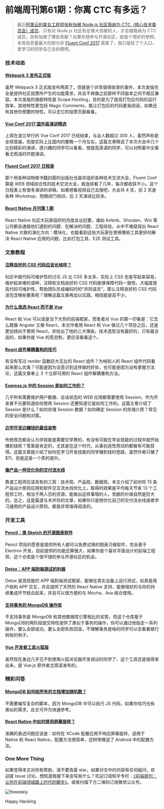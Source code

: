 # 前端周刊第61期：你离 CTC 有多远？

> 最近<a href="http://www.sohu.com/a/150680910_612370">阿里云的美女工程师张秋怡被 Node.js 社区吸纳为 CTC（核心技术委员会）成员</a>，只有对 Node.js 社区有足够大贡献的人，才会被吸纳为 CTC 成员，张秋怡做了哪些贡献？如果你想参与开源社区，她是个很好的参照。本周信息量最大的部分非 <a href="https://conferences.oreilly.com/fluent/fl-ca/public/schedule/grid/public/2017-06-21?view=list">Fluent Conf 2017</a> 莫属了，我只是给了个入口，爱学习的同学自己去折腾吧。

### 技术动态

#### [Webpack 3 发布正式版](https://medium.com/webpack/webpack-3-official-release-15fd2dd8f07b)

虽然 Webpack 3 正式版发布两周了，但是是个非常值得收录的事件，本次发版完全是提供社区投票所产生的功能需求，并且不再像之前那样不同版本之间不相互兼容。本次发版的旗舰特性是 Scope Hoisting，目的是为了提高打包后代码的运行效率，其他特性更包括 Magic Comments，能让打包后的代码更易阅读，如果还有其他你想要的特性，可以去它的投票页面看看。

#### [Vue Conf 2017 国外版演讲精选](http://vuejsdevelopers.com/2017/06/25/vue-conf-2017/?jsdojo_id=revue_vcf&utm_campaign=Revue%20newsletter&utm_medium=Newsletter&utm_source=Anthony%20Gore)

上周在波兰举行的 Vue Conf 2017 已经结束，与会人数超过 300 人，虽然声称是全球首届，但是实际上比国内的要晚一个月左右，这篇文章精选了本次大会中几个比较精彩的演讲，感兴趣的同学可以看看，想提高英语的同学，可以对照着中文看看尤雨溪的开题演讲。

#### [Fluent Conf 2017 日程表](https://conferences.oreilly.com/fluent/fl-ca/public/schedule/grid/public/2017-06-20?view=list)

那个用各种动物做书籍封面的出版社也喜欢组织各种技术交流大会，Fluent Conf 算是 WEB 领域综合性的技术交流大会，我连续看了几年，每次都收获不小。这个日程表上有很多演讲的讲稿，如果想看视频自己去搜吧，大会共 4 天，前 2 天是各种 Workshop、短期闭门培训，后 2 天演讲比较多。

#### [React Native 月刊第 1 期](http://facebook.github.io/react-native/blog/2017/06/21/react-native-monthly-1.html)

React Native 社区大玩家组织的月度会议纪要，诸如 Airbnb、Shouten、Wix 等公司都会通报他们遇到的问题、在解决的问题、工程经验，从中不难窥探出 React Native 大致的演化方向：模块化，也能看到这些大玩家在使用哪些工具更好的解决 React Native 应用的问题，比如打包工具、E2E 测试工具。

### 文章教程

#### [注释良好的 CSS 代码应该长啥样？](https://css-tricks.com/well-documented-css-codebase-look-like/?utm_source=CSS-Weekly&utm_campaign=Issue-271&utm_medium=email)

社区中就代码可维护性的讨论 JS 比 CSS 多太多，实际上 CSS 也是写起来容易，维护起来难的语种，注释和文档良好的 CSS 代码能够保障代码一致性，大幅度提高代码可维护性，帮助团队形成编码时的“共同语言”，那么注释良好的 CSS 代码该包含哪些要素呢？理解这篇文章再加以实践，相信能提高不少。

#### [为什么我选 React 而不是 Vue](https://medium.com/@CalinLeafshade/why-i-chose-react-over-vue-3dd9a230b507)

React 和 Vue 可以说是当下大热的前端框架，而笔者对 Vue 的第一印象是：它怎么既像 Angular 又像 React。本文作者用 React 和 Vue 做过几个项目之后，还是更加倾向于使用 React，并给出了他的三大理由，技术选型没有最好的，只有最合适的，如果你是 Vue 的死忠粉，更应该看看这个。

#### [React 组件解耦重构的技巧](https://medium.com/dailyjs/techniques-for-decomposing-react-components-e8a1081ef5da)

有没有写过 render 函数巨大无比的 React 组件？为啥别人的 React 组件代码看起来那么优美？可能是因为没意识到这样做的好处，也可能是因为没有掌握方法论，这篇文章奉上 3 个立即可用的 React 组件解耦重构方法。

#### [Express.js 中的 Session 是如何工作的？](http://nodewebapps.com/2017/06/18/how-do-nodejs-sessions-work/)

几乎所有需要维护用户数据、会话状态的 WEB 应用都需要使用 Session，作为开发者不光要知道如何使用 Session 还要知道它是如何工作的。这篇文章介绍了 Session 是什么？如何存储 Session 数据？如何确定 Session 的存储介质？常见的安全问题和对策。

#### [边学开发边赚钱的最佳姿势](https://hackernoon.com/the-best-way-to-learn-development-skills-while-getting-paid-in-the-process-a31bfb138287)

传统观念都会认为学技能是需要交学费的，有没有可能在学会技能的过程中就开始赚到钱呢？答案是肯定的，尤其是在这个时代，从事创造性劳动的都极有可能获得。这篇文章就介绍了如何在学习开发技能的同学赚到钱的思路，虽然作者只赚了 $11，但是这是一个质的提升。

#### [像产品一样优化你的交付流水线](https://medium.com/mydr-engineering/treat-your-build-pipeline-as-a-product-61a1b24ae538)

靠谱工程师应该具有的三观：技术观、产品观、数据观，本文介绍了如何将 13 条产品设计原则应用到软件交互流水线优化上，取得的效果是平均每天节省 13 个工程师工时，相当于两人日的资源，能做出这样事情的人，贡献的价值自然是巨大的。总之，这是篇道与术并存的文章，如果你只是想优化自己的交付流水线或者学习通用的产品设计原则，都是非常值得阅读的。

### 开发工具

#### [Pencil：类 Sketch 的开源图表软件](https://github.com/evolus/pencil)

Pencil 项目的愿景是提供所有人都可以免费试用的图表只做软件，完全基于 Electron 开发，目前提供的功能还算强大，如果你是个喜欢平面设计的前端工程师，这个仓库是个很不错的参与开源社区的机会。

#### [Detox：APP 端到端测试的利器](https://github.com/wix/detox)

Detox 是高性能的 APP 端到端测试框架，能够在真实设备上运行测试，如真是用户般和 APP 交互，并且提供了天然的 React Native 支持，能够很好的与你的持续集成环节结合起来，并且可以很方便的与 Mocha、Ava 结合使用。

#### [支持事务的 MongoDB 操作库](https://github.com/e-oj/Fawn)

不支持事务是 MongoDB 和其他数据库引擎相比的劣势，而这个仓库基于 MongoDB的两阶段提交特性提供了类似于事务的操作，你可以通过他指定一系列操作，要么全部成功，要么全部失败回滚，不理解事务是啥的同学可以去看看银行转账的例子。

#### [Vue 开发者工具火狐版](https://addons.mozilla.org/en-US/firefox/addon/vue-js-devtools/)

虽然现在身边几乎见不到使用火狐浏览器开发调试的同学了，这个工具还是值得发出来，是 Vue.js 原作者尤雨溪发布的。

### 精彩问答

#### [MongoDB 如何给所有的文档增加随机数？](https://stackoverflow.com/questions/27065279/update-all-documents-in-a-collection-with-random-numbers)

不需要编写复杂的脚本，因为 MongoDB 中可以执行 JS 代码，如果你恰巧也有类似的需求，此文可作为快速参考。

#### [React Native 中如何禁用屏幕旋转？](https://stackoverflow.com/questions/32176548/how-to-disable-rotation-in-react-native)

准确的表述问题应该是：如何在 XCode 配置应用不响应屏幕旋转，适用于 Native 和 React Native，配置方法很简单，还附带赠送了 Android 中的配置方法。

### One More Thing

如果觉得本文对你有帮助，请不要吝啬 star。如果对文中的内容有任何疑问，欢迎提 Issue 讨论。想知道我接下来会写些什么？欢迎订阅知乎专栏：[《前端周刊：让你在前端领域跟上时代的脚步》](https://zhuanlan.zhihu.com/feweekly)。或者扫描下方二维码订阅微信公众号。

![feweekly](http://www.feweekly.com/img/src/weekly/feweekly/qrcode.jpg)

Happy Hacking

